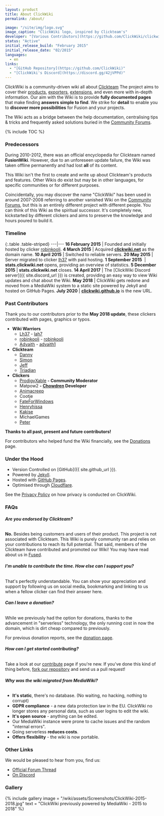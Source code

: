 ```yaml
---
layout: product
title: About ClickWiki
permalink: /about/

image: "/site/img/logo.svg"
image_caption: "ClickWiki logo, inspired by Clickteam's"
developer: "[Various Contributors](https://github.com/ClickWiki/clickwiki.github.io/graphs/contributors)"
status: "Active"
initial_release_build: "February 2015"
initial_release_date: "02/2015"
languages:
  - en
links:
  - "[GitHub Repository](https://github.com/ClickWiki)"
  - "[ClickWiki's Discord](https://discord.gg/42jVPPd)"
---
```


ClickWiki is a community-driven wiki all about [Clickteam](/clickteam) The project
aims to cover their [products](/clickteam/history), [exporters](/exporters), [extensions](/extensions),
and even more with in-depth information. Our aim with the Wiki is to provide **fully documented pages**
that make finding **answers simple to find**. We strike for **detail** to enable you to
**discover more possibilities** for Fusion and your projects.

The Wiki acts as a bridge between the help documentation, centralising tips & tricks
and frequently asked solutions buried in the [Community Forums].

{% include TOC %}

### Predecessors
During 2010-2012, there was an official encyclopedia for Clickteam named **FusionWiki**.
However, due to an unforeseen update failure, the Wiki was taken offline permanently
and had lost **all** of its content.

This Wiki isn't the first to create and write up about Clickteam's products and features.
Other Wikis do exist but may be in other languages, for specific communities or for different purposes.

Coincidentally, you may discover the name "ClickWiki" has been used in around 2007-2008 referring to
another vanished Wiki on the [Community Forums], but this is an entirely
different project with different people. You can think of this Wiki as the spiritual successor.
It's completely new, kickstarted by different clickers and aims to preserve the knowledge and hours
poured to build it.


### Timeline

{:.table .table-striped}
---|---
**16 February 2015** |	Founded and initially hosted by clicker [robinkooli](https://community.clickteam.com/members/15191-robinkooli).
**4 March 2015** | Acquired **[clickwiki.net](/)** as the domain name.
**10 April 2015** | Switched to reliable servers.
**20 May 2015** | Server migrated to clicker [lh37](https://community.clickteam.com/members/10723-lh37) with paid hosting.
**1 September 2015**  ​ | **stats.clickwiki.net** opens, providing an overview of statistics.
**5 December 2015** | **stats.clickwiki.net** closes.
**14 April 2017** | The [ClickWiki Discord server]({{ site.discord_url }}) is created, providing an easy way to view Wiki updates and chat about the Wiki.
**May 2018** | ClickWiki gets redone and moved from a MediaWiki system to a static site powered by Jekyll and hosted on GitHub Pages.
**July 2020** | **[clickwiki.github.io](/)** is the new URL.


### Past Contributors
Thank you to our contributors prior to the **May 2018 update**, these clickers
contributed with pages, graphics or typos.

* **Wiki Warriors**
  * [Lh37](https://community.clickteam.com/members/10723-lh37) - [<span class="fab fa-github"></span> lah7](https://github.com/lah7)
  * [robinkooli](https://community.clickteam.com/members/15191-robinkooli) - [<span class="fab fa-github"></span> robinkooli](https://github.com/robinkooli)
  * [Advaith](https://community.clickteam.com/members/21114-advaith) - [<span class="fab fa-github"></span> advaith1](https://github.com/advaith1)
* **Clickteam**
  * [Danny](https://community.clickteam.com/members/7049-Danny)
  * [Simon](https://community.clickteam.com/members/5109-Simon)
  * [Jeff](https://community.clickteam.com/members/3-Jeff)
  * [Triadian](https://community.clickteam.com/members/23876-Triadian)
* **Clickers**
  * [ProdigyXable](https://community.clickteam.com/members/10820-ProdigyX) **- Community Moderator**
  * Matpow2 **- [Chowdren](/chowdren/) Developer**
  * [Animacreep](https://community.clickteam.com/members/29919-Animacreep)
  * Cootje
  * [FateForWindows](https://community.clickteam.com/members/21444-FateForWindows)
  * [Henryhissa](https://community.clickteam.com/members/19063-henryhissagames)
  * [Kakise](https://community.clickteam.com/members/28933-Kakise)
  * MichaelGames
  * [Peter](https://community.clickteam.com/members/5161-Peter)

**Thanks to all past, present and future contributors!**

For contributors who helped fund the Wiki financially, see the [Donations](/donate) page.


### Under the Hood

* Version Controlled on [GitHub]({{ site.github_url }}).
* Powered by [Jekyll](https://jekyllrb.com/).
* Hosted with [GitHub Pages](https://pages.github.com/).
* Optimised through [Cloudflare](https://www.cloudflare.com/).

See the [Privacy Policy](/privacy) on how privacy is conducted on ClickWiki.

### FAQs
###### **Are you endorsed by Clickteam?**
**No.** Besides being customers and users of their product. This project is not associated with Clickteam.
This Wiki is purely community ran and relies on your contributions to reach its full potential. That said,
members of the Clickteam have contributed and promoted our Wiki! You may have read about us in [Fused](/fused).


###### **I'm unable to contribute the time. How else can I support you?**
That's perfectly understandable. You can show your appreciation and support by following us on social media,
bookmarking and linking to us when a fellow clicker can find their answer here.

###### **Can I leave a donation?**
While we previously had the option for donations, thanks to the advancement in "serverless" technology,
the only running cost in now the domain, which is dirt cheap compared to previously.

For previous donation reports, see the [donation page](/donate).

###### **How can I get started contributing?**

Take a look at our [contribute](/contribute/) page if you're new.
If you've done this kind of thing before, [fork our repository](https://github.com/ClickWiki/clickwiki.github.io) and send us a pull
request!

###### **Why was the wiki migrated from MediaWiki?**

* **It's static**, there's no database. (No waiting, no hacking, nothing to corrupt)
* **GDPR compliance** - a new data protection law in the EU. ClickWiki no longer stores any personal data, such as user logins to edit the wiki.
* **It's open source** - anything can be edited.
* Our MediaWiki instance were prone to cache issues and the random "internal errors".
* Going serverless **reduces costs**.
* **Offers flexibility** - the wiki is now portable.


### Other Links
We would be pleased to hear from you, find us:

* [<span class="fa fa-comment"></span> Official Forum Thread](https://community.clickteam.com/threads/91043-ClickWiki-Community-driven-encyclopaedia-(Unofficial))
* [<span class="fab fa-discord"></span> On Discord](https://discord.gg/42jVPPd)


### Gallery
{% include gallery
    image = "/wiki/assets/Screenshots/ClickWiki-2015-2018.jpg"
    text = "ClickWiki previously powered by MediaWiki - 2015 to 2018"
%}

[Community Forums]: /clickteam/forums/
